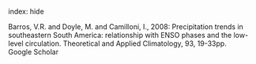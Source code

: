 index: hide

<div class="Citation">

  <div class="Citation-body">
    <div class="Citation-text">Barros, V.R. and Doyle, M. and Camilloni, I., 2008: Precipitation trends in southeastern South America: relationship with ENSO phases and the low-level circulation. <span class="Article-journal">Theoretical and Applied Climatology, </span><span class="Article-volume">93, </span>19-33pp.</div>
    <div class="Citation-links">
      <div class="CitationLink" data-href="https://scholar.google.com/scholar?q=Precipitation+trends+in+southeastern+South+America%3A+relationship+with+ENSO+phases+and+the+low-level+circulation">
        <div class="CitationLink-icon CitationLink-Scholar"></div>
        <div class="CitationLink-text">Google Scholar</div>
      </div>
    </div>
  </div>
</div>


<div class="Citation-copy">

</div>